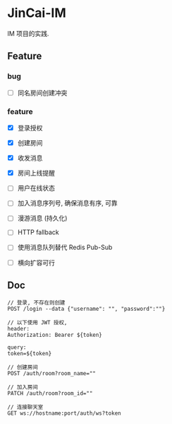 # JinCai-IM

IM 项目的实践.

## Feature

### bug 

-[ ] 同名房间创建冲突

### feature

- [x] 登录授权
- [x] 创建房间
- [x] 收发消息
- [x] 房间上线提醒
- [ ] 用户在线状态
- [ ] 加入消息序列号, 确保消息有序, 可靠
- [ ] 漫游消息 (持久化)
- [ ] HTTP fallback 
- [ ] 使用消息队列替代 Redis Pub-Sub 
- [ ] 横向扩容可行


## Doc

```
// 登录, 不存在则创建
POST /login --data {"username": "", "password":""}

// 以下使用 JWT 授权, 
header:
Authorization: Bearer ${token}

query:
token=${token}

// 创建房间
POST /auth/room?room_name=""

// 加入房间
PATCH /auth/room?room_id=""

// 连接聊天室
GET ws://hostname:port/auth/ws?token

```
